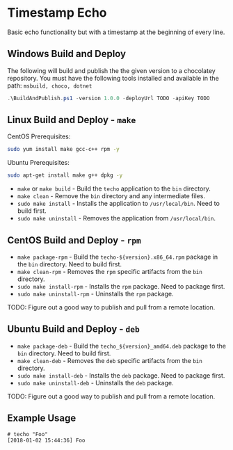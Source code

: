 # Timestamp Echo

Basic echo functionality but with a timestamp at the beginning of every line.

## Windows Build and Deploy

The following will build and publish the the given version to a chocolatey repository.
You must have the following tools installed and available in the path: `msbuild, choco, dotnet`

```powershell
.\BuildAndPublish.ps1 -version 1.0.0 -deployUrl TODO -apiKey TODO
```

## Linux Build and Deploy - `make`

CentOS Prerequisites:

```bash
sudo yum install make gcc-c++ rpm -y
```

Ubuntu Prerequisites:

```bash
sudo apt-get install make g++ dpkg -y
```

* `make` or `make build` - Build the `techo` application to the `bin` directory.
* `make clean` - Remove the `bin` directory and any intermediate files.
* `sudo make install` - Installs the application to `/usr/local/bin`.  Need to build first.
* `sudo make uninstall` - Removes the application from `/usr/local/bin`.

## CentOS Build and Deploy - `rpm`

* `make package-rpm` - Build the `techo-${version}.x86_64.rpm` package in the `bin` directory.  Need to build first.
* `make clean-rpm` - Removes the `rpm` specific artifacts from the `bin` directory.
* `sudo make install-rpm` - Installs the `rpm` package.  Need to package first.
* `sudo make uninstall-rpm` - Uninstalls the `rpm` package.

TODO: Figure out a good way to publish and pull from a remote location.

## Ubuntu Build and Deploy - `deb`

* `make package-deb` - Build the `techo_${version}_amd64.deb` package to the `bin` directory.  Need to build first.
* `make clean-deb` - Removes the `deb` specific artifacts from the `bin` directory.
* `sudo make install-deb` - Installs the `deb` package.  Need to package first.
* `sudo make uninstall-deb` - Uninstalls the `deb` package.

TODO: Figure out a good way to publish and pull from a remote location.

## Example Usage

```shell
# techo "Foo"
[2018-01-02 15:44:36] Foo
```
